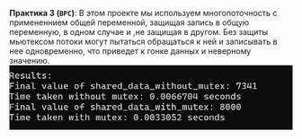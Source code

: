 **Практика 3 (`BPC`)**:
   В этом проекте мы используем многопоточность с примененнием общей переменной, защищая запись в общую переменную, в одном случае и ,не защищая в другом. Без защиты мьютексом потоки могут пытаться обращаться к ней и записывать в нее одновременно, что приведет к гонке данных и неверному значению.
   ![Скриншот из проекта](../images/BPC1.png)
   


